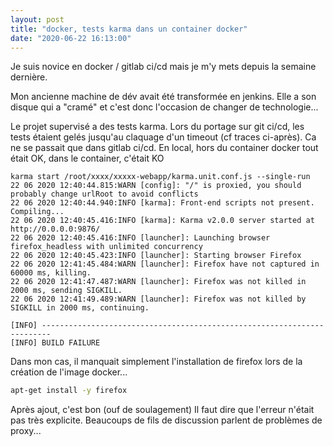 ```yaml
---
layout: post
title: "docker, tests karma dans un container docker"
date: "2020-06-22 16:13:00"
---
```

Je suis novice en docker / gitlab ci/cd mais je m'y mets depuis la semaine dernière. 

Mon ancienne machine de dév avait été transformée en jenkins. Elle a son disque qui a "cramé" et c'est donc  l'occasion de changer de technologie...

Le projet supervisé a des tests karma.
Lors du portage sur git ci/cd, les tests étaient gelés jusqu'au claquage d'un timeout (cf traces ci-après). 
Ca ne se passait que dans gitlab ci/cd. En local, hors du container docker tout était OK, dans le container, c'était KO



```text
karma start /root/xxxx/xxxxx-webapp/karma.unit.conf.js --single-run
22 06 2020 12:40:44.815:WARN [config]: "/" is proxied, you should probably change urlRoot to avoid conflicts 
22 06 2020 12:40:44.940:INFO [karma]: Front-end scripts not present. Compiling... 
22 06 2020 12:40:45.416:INFO [karma]: Karma v2.0.0 server started at http://0.0.0.0:9876/ 
22 06 2020 12:40:45.416:INFO [launcher]: Launching browser firefox_headless with unlimited concurrency 
22 06 2020 12:40:45.423:INFO [launcher]: Starting browser Firefox 
22 06 2020 12:41:45.484:WARN [launcher]: Firefox have not captured in 60000 ms, killing. 
22 06 2020 12:41:47.487:WARN [launcher]: Firefox was not killed in 2000 ms, sending SIGKILL. 
22 06 2020 12:41:49.489:WARN [launcher]: Firefox was not killed by SIGKILL in 2000 ms, continuing. 
 
[INFO] ------------------------------------------------------------------------
[INFO] BUILD FAILURE
```


Dans mon cas, il manquait simplement l'installation de firefox lors de la création de l'image docker...

```bash
apt-get install -y firefox
```


Après ajout, c'est bon (ouf de soulagement) 
Il faut dire que l'erreur n'était pas très explicite. Beaucoups de fils de discussion parlent de problèmes de proxy...



